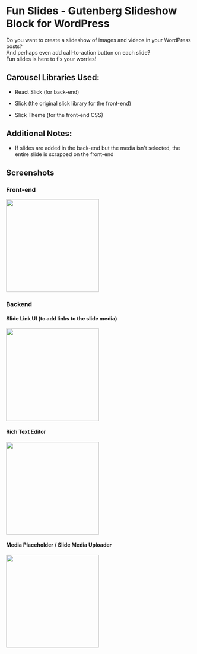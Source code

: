 # Fun Slides - Gutenberg Slideshow Block for WordPress

Do you want to create a slideshow of images and videos in your WordPress posts? <br/>
And perhaps even add call-to-action button on each slide? <br/>
Fun slides is here to fix your worries!

## Carousel Libraries Used:

- React Slick (for back-end)
 
- Slick (the original slick library for the front-end)

- Slick Theme (for the front-end CSS)

## Additional Notes:

- If slides are added in the back-end but the media isn't selected, the entire slide is scrapped on the front-end 

## Screenshots

### Front-end

<img src="https://user-images.githubusercontent.com/20199688/144190634-3327fef1-aa87-45be-8193-b77f4db8253e.png" height="250px" />

### Backend

#### Slide Link UI (to add links to the slide media)

<img src="https://user-images.githubusercontent.com/20199688/144190671-2f360460-f8b6-4f0b-bb8e-b8f8172b3485.png" height="250px" />

#### Rich Text Editor

<img src="https://user-images.githubusercontent.com/20199688/144190738-347deb26-4d8d-441a-890d-fbbbc9bbbdde.png" height="250px" />

#### Media Placeholder / Slide Media Uploader

<img src="https://user-images.githubusercontent.com/20199688/144190697-5746c57c-a25f-4524-bf2c-6180ac3ba64a.png" height="250px" />
